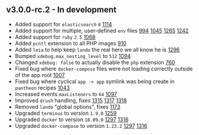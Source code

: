 v3.0.0-rc.2 - In development
----------------------------

* Added support for `elasticsearch` `6` [1114](https://github.com/lando/lando/pulls/1114)
* Added support for multiple, user-defined `env` files [994](https://github.com/lando/lando/pulls/994) [1045](https://github.com/lando/lando/pulls/1045) [1265](https://github.com/lando/lando/pulls/1265) [1242](https://github.com/lando/lando/pulls/1242)
* Added support for `ruby` `2.5` [1068](https://github.com/lando/lando/pulls/1068)
* Added `pcntl` extension to all PHP images [910](https://github.com/lando/lando/pulls/910)
* Added `leia` to help keep `lando` the real hero we all know he is [1296](https://github.com/lando/lando/issues/1296)
* Bumped `xdebug.max_nesting_level` to `512` [1094](https://github.com/lando/lando/issues/1094)
* Changed `xdebug: false` to actually disable the `php` extension [760](https://github.com/lando/lando/issues/760)
* Fixed bug where `docker-compose` files were not loading correctly outside of the app root [1007](https://github.com/lando/lando/issues/1007)
* Fixed bug where cyclical `app -> app` symlink was being create in `pantheon` recipes [1043](https://github.com/lando/lando/issues/1043)
* Increased events `maxListeners` to `64` [1097](https://github.com/lando/lando/issues/1097)
* Improved `drush` handling, fixes [1315](https://github.com/lando/lando/issues/1315) [1317](https://github.com/lando/lando/issues/1317) [1318](https://github.com/lando/lando/issues/1318)
* Removed `lando` "global options", fixes [1173](https://github.com/lando/lando/issues/1173)
* Upgraded `terminus` to version `1.9.0` [1259](https://github.com/lando/lando/issues/1259)
* Upgraded `docker` to version `18.09.0` [1297](https://github.com/lando/lando/issues/1297) [1316](https://github.com/lando/lando/issues/1316)
* Upgraded `docker-compose` to version `1.23.2` [1297](https://github.com/lando/lando/issues/1297) [1316](https://github.com/lando/lando/issues/1316)
